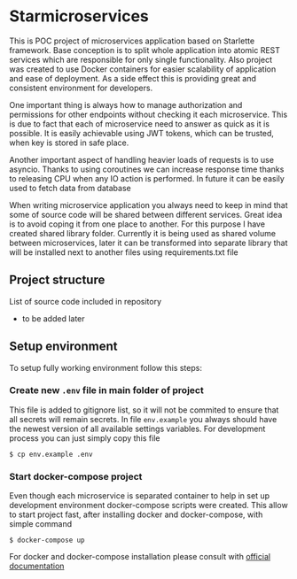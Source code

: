 # Starmicroservices

This is POC project of microservices application based on Starlette framework. Base conception is to split whole application
into atomic REST services which are responsible for only single functionality. Also project was created to use Docker containers
for easier scalability of application and ease of deployment. As a side effect this is providing great and consistent
environment for developers.

One important thing is always how to manage authorization and permissions for other endpoints without checking it each
microservice. This is due to fact that each of microservice need to answer as quick as it is possible. It is easily
achievable using JWT tokens, which can be trusted, when key is stored in safe place.

Another important aspect of handling heavier loads of requests is to use asyncio. Thanks to using coroutines we can increase
response time thanks to releasing CPU when any IO action is performed. In future it can be easily used to fetch data
from database

When writing microservice application you always need to keep in mind that some of source code will be shared between
different services. Great idea is to avoid coping it from one place to another. For this purpose I have created shared
library folder. Currently it is being used as shared volume between microservices, later it can be transformed into
separate library that will be installed next to another files using requirements.txt file

## Project structure

List of source code included in repository

- to be added later


## Setup environment

To setup fully working environment follow this steps:

### Create new `.env` file in main folder of project
This file is added to gitignore list, so it will not be commited to ensure that all secrets will remain secrets. In file
`env.example` you always should have the newest version of all available settings variables. For development process
you can just simply copy this file

```shell script
$ cp env.example .env
```

### Start docker-compose project
Even though each microservice is separated container to help in set up development environment docker-compose scripts were
created. This allow to start project fast, after installing docker and docker-compose, with simple command

```shell script
$ docker-compose up
```

For docker and docker-compose installation please consult with [official documentation](https://docs.docker.com/install/)
